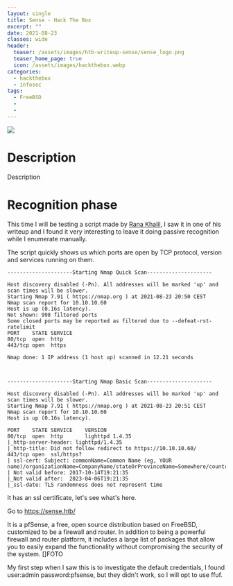 ```yaml
---
layout: single
title: Sense - Hack The Box
excerpt: ""
date: 2021-08-23
classes: wide
header:
  teaser: /assets/images/htb-writeup-sense/sense_logo.png
  teaser_home_page: true
  icon: /assets/images/hackthebox.webp
categories:
  - hackthebox
  - infosec
tags:
  - FreeBSD
  - 
  - 
---
```


![](/assets/images/htb-writeup-sense/sense_logo.png)

# Description

Description

# Recognition phase

This time I will be testing a script made by [Rana Khalil](https://ranakhalil101.medium.com/), I saw it in one of his writeup and I found it very interesting to leave it doing passive recognition while I enumerate manually.

The script quickly shows us which ports are open by TCP protocol, version and services running on them.

```
---------------------Starting Nmap Quick Scan---------------------

Host discovery disabled (-Pn). All addresses will be marked 'up' and scan times will be slower.
Starting Nmap 7.91 ( https://nmap.org ) at 2021-08-23 20:50 CEST
Nmap scan report for 10.10.10.60
Host is up (0.16s latency).
Not shown: 998 filtered ports
Some closed ports may be reported as filtered due to --defeat-rst-ratelimit
PORT    STATE SERVICE
80/tcp  open  http
443/tcp open  https

Nmap done: 1 IP address (1 host up) scanned in 12.21 seconds



---------------------Starting Nmap Basic Scan---------------------

Host discovery disabled (-Pn). All addresses will be marked 'up' and scan times will be slower.
Starting Nmap 7.91 ( https://nmap.org ) at 2021-08-23 20:51 CEST
Nmap scan report for 10.10.10.60
Host is up (0.16s latency).

PORT    STATE SERVICE    VERSION
80/tcp  open  http       lighttpd 1.4.35
|_http-server-header: lighttpd/1.4.35
|_http-title: Did not follow redirect to https://10.10.10.60/
443/tcp open  ssl/https?
| ssl-cert: Subject: commonName=Common Name (eg, YOUR name)/organizationName=CompanyName/stateOrProvinceName=Somewhere/countryName=US
| Not valid before: 2017-10-14T19:21:35
|_Not valid after:  2023-04-06T19:21:35
|_ssl-date: TLS randomness does not represent time
```

It has an ssl certificate, let's see what's here.

Go to https://sense.htb/

It is a pfSense, a free, open source distribution based on FreeBSD, customized to be a firewall and router.  In addition to being a powerful firewall and router platform, it includes a large list of packages that allow you to easily expand the functionality without compromising the security of the system.
[]FOTO 

My first step when I saw this is to investigate the default credentials, I found user:admin password:pfsense, but they didn't work, so I will opt to use ffuf.

```

```
